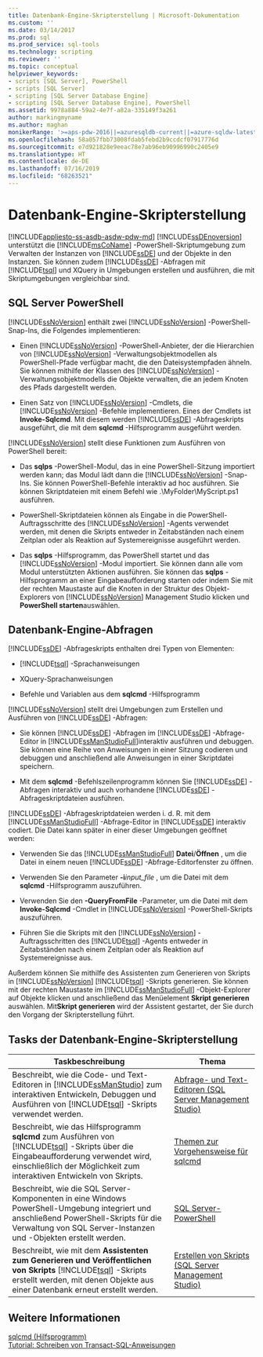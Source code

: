 ```yaml
---
title: Datenbank-Engine-Skripterstellung | Microsoft-Dokumentation
ms.custom: ''
ms.date: 03/14/2017
ms.prod: sql
ms.prod_service: sql-tools
ms.technology: scripting
ms.reviewer: ''
ms.topic: conceptual
helpviewer_keywords:
- scripts [SQL Server], PowerShell
- scripts [SQL Server]
- scripting [SQL Server Database Engine]
- scripting [SQL Server Database Engine], PowerShell
ms.assetid: 9978a884-59a2-4e7f-a82a-335149f3a261
author: markingmyname
ms.author: maghan
monikerRange: '>=aps-pdw-2016||=azuresqldb-current||=azure-sqldw-latest||>=sql-server-2016||=sqlallproducts-allversions||>=sql-server-linux-2017||=azuresqldb-mi-current'
ms.openlocfilehash: 58a057fbb73008fdab5febd2b9ccdcf07917776d
ms.sourcegitcommit: e7d921828e9eeac78e7ab96eb90996990c2405e9
ms.translationtype: HT
ms.contentlocale: de-DE
ms.lasthandoff: 07/16/2019
ms.locfileid: "68263521"
---
```

# <a name="database-engine-scripting"></a>Datenbank-Engine-Skripterstellung
[!INCLUDE[appliesto-ss-asdb-asdw-pdw-md](../../includes/appliesto-ss-asdb-asdw-pdw-md.md)]
  [!INCLUDE[ssDEnoversion](../../includes/ssdenoversion-md.md)] unterstützt die [!INCLUDE[msCoName](../../includes/msconame-md.md)] -PowerShell-Skriptumgebung zum Verwalten der Instanzen von [!INCLUDE[ssDE](../../includes/ssde-md.md)] und der Objekte in den Instanzen. Sie können zudem [!INCLUDE[ssDE](../../includes/ssde-md.md)] -Abfragen mit [!INCLUDE[tsql](../../includes/tsql-md.md)] und XQuery in Umgebungen erstellen und ausführen, die mit Skriptumgebungen vergleichbar sind.  
  
## <a name="sql-server-powershell"></a>SQL Server PowerShell  
 [!INCLUDE[ssNoVersion](../../includes/ssnoversion-md.md)] enthält zwei [!INCLUDE[ssNoVersion](../../includes/ssnoversion-md.md)] -PowerShell-Snap-Ins, die Folgendes implementieren:  
  
-   Einen [!INCLUDE[ssNoVersion](../../includes/ssnoversion-md.md)] -PowerShell-Anbieter, der die Hierarchien von [!INCLUDE[ssNoVersion](../../includes/ssnoversion-md.md)] -Verwaltungsobjektmodellen als PowerShell-Pfade verfügbar macht, die den Dateisystempfaden ähneln. Sie können mithilfe der Klassen des [!INCLUDE[ssNoVersion](../../includes/ssnoversion-md.md)] -Verwaltungsobjektmodells die Objekte verwalten, die an jedem Knoten des Pfads dargestellt werden.  
  
-   Einen Satz von [!INCLUDE[ssNoVersion](../../includes/ssnoversion-md.md)] -Cmdlets, die [!INCLUDE[ssNoVersion](../../includes/ssnoversion-md.md)] -Befehle implementieren. Eines der Cmdlets ist **Invoke-Sqlcmd**. Mit diesem werden [!INCLUDE[ssDE](../../includes/ssde-md.md)] -Abfrageskripts ausgeführt, die mit dem **sqlcmd** -Hilfsprogramm ausgeführt werden.  
  
 [!INCLUDE[ssNoVersion](../../includes/ssnoversion-md.md)] stellt diese Funktionen zum Ausführen von PowerShell bereit:  
  
-   Das **sqlps** -PowerShell-Modul, das in eine PowerShell-Sitzung importiert werden kann; das Modul lädt dann die [!INCLUDE[ssNoVersion](../../includes/ssnoversion-md.md)] -Snap-Ins. Sie können PowerShell-Befehle interaktiv ad hoc ausführen. Sie können Skriptdateien mit einem Befehl wie .\MyFolder\MyScript.ps1 ausführen.  
  
-   PowerShell-Skriptdateien können als Eingabe in die PowerShell-Auftragsschritte des [!INCLUDE[ssNoVersion](../../includes/ssnoversion-md.md)] -Agents verwendet werden, mit denen die Skripts entweder in Zeitabständen nach einem Zeitplan oder als Reaktion auf Systemereignisse ausgeführt werden.  
  
-   Das **sqlps** -Hilfsprogramm, das PowerShell startet und das [!INCLUDE[ssNoVersion](../../includes/ssnoversion-md.md)] -Modul importiert. Sie können dann alle vom Modul unterstützten Aktionen ausführen. Sie können das **sqlps** -Hilfsprogramm an einer Eingabeaufforderung starten oder indem Sie mit der rechten Maustaste auf die Knoten in der Struktur des Objekt-Explorers von [!INCLUDE[ssNoVersion](../../includes/ssnoversion-md.md)] Management Studio klicken und **PowerShell starten**auswählen.  
  
## <a name="database-engine-queries"></a>Datenbank-Engine-Abfragen  
 [!INCLUDE[ssDE](../../includes/ssde-md.md)] -Abfrageskripts enthalten drei Typen von Elementen:  
  
-   [!INCLUDE[tsql](../../includes/tsql-md.md)] -Sprachanweisungen  
  
-   XQuery-Sprachanweisungen  
  
-   Befehle und Variablen aus dem **sqlcmd** -Hilfsprogramm  
  
 [!INCLUDE[ssNoVersion](../../includes/ssnoversion-md.md)] stellt drei Umgebungen zum Erstellen und Ausführen von [!INCLUDE[ssDE](../../includes/ssde-md.md)] -Abfragen:  
  
-   Sie können [!INCLUDE[ssDE](../../includes/ssde-md.md)] -Abfragen im [!INCLUDE[ssDE](../../includes/ssde-md.md)] -Abfrage-Editor in [!INCLUDE[ssManStudioFull](../../includes/ssmanstudiofull-md.md)]interaktiv ausführen und debuggen. Sie können eine Reihe von Anweisungen in einer Sitzung codieren und debuggen und anschließend alle Anweisungen in einer Skriptdatei speichern.  
  
-   Mit dem **sqlcmd** -Befehlszeilenprogramm können Sie [!INCLUDE[ssDE](../../includes/ssde-md.md)] -Abfragen interaktiv und auch vorhandene [!INCLUDE[ssDE](../../includes/ssde-md.md)] -Abfrageskriptdateien ausführen.  
  
 [!INCLUDE[ssDE](../../includes/ssde-md.md)] -Abfrageskriptdateien werden i. d. R. mit dem [!INCLUDE[ssManStudioFull](../../includes/ssmanstudiofull-md.md)] -Abfrage-Editor in [!INCLUDE[ssDE](../../includes/ssde-md.md)] interaktiv codiert. Die Datei kann später in einer dieser Umgebungen geöffnet werden:  
  
-   Verwenden Sie das [!INCLUDE[ssManStudioFull](../../includes/ssmanstudiofull-md.md)] **Datei**/**Öffnen** , um die Datei in einem neuen [!INCLUDE[ssDE](../../includes/ssde-md.md)] -Abfrage-Editorfenster zu öffnen.  
  
-   Verwenden Sie den Parameter **-i**_input_file_ , um die Datei mit dem **sqlcmd** -Hilfsprogramm auszuführen.  
  
-   Verwenden Sie den **-QueryFromFile** -Parameter, um die Datei mit dem **Invoke-Sqlcmd** -Cmdlet in [!INCLUDE[ssNoVersion](../../includes/ssnoversion-md.md)] -PowerShell-Skripts auszuführen.  
  
-   Führen Sie die Skripts mit den [!INCLUDE[ssNoVersion](../../includes/ssnoversion-md.md)] -Auftragsschritten des [!INCLUDE[tsql](../../includes/tsql-md.md)] -Agents entweder in Zeitabständen nach einem Zeitplan oder als Reaktion auf Systemereignisse aus.  
  
 Außerdem können Sie mithilfe des Assistenten zum Generieren von Skripts in [!INCLUDE[ssNoVersion](../../includes/ssnoversion-md.md)] [!INCLUDE[tsql](../../includes/tsql-md.md)] -Skripts generieren. Sie können mit der rechten Maustaste im [!INCLUDE[ssManStudioFull](../../includes/ssmanstudiofull-md.md)] -Objekt-Explorer auf Objekte klicken und anschließend das Menüelement **Skript generieren** auswählen. Mit**Skript generieren** wird der Assistent gestartet, der Sie durch den Vorgang der Skripterstellung führt.  
  
## <a name="database-engine-scripting-tasks"></a>Tasks der Datenbank-Engine-Skripterstellung  
  
|Taskbeschreibung|Thema|  
|----------------------|-----------|  
|Beschreibt, wie die Code- und Text-Editoren in [!INCLUDE[ssManStudio](../../includes/ssmanstudio-md.md)] zum interaktiven Entwickeln, Debuggen und Ausführen von [!INCLUDE[tsql](../../includes/tsql-md.md)] -Skripts verwendet werden.|[Abfrage- und Text-Editoren &#40;SQL Server Management Studio&#41;](../../relational-databases/scripting/query-and-text-editors-sql-server-management-studio.md)|  
|Beschreibt, wie das Hilfsprogramm **sqlcmd** zum Ausführen von [!INCLUDE[tsql](../../includes/tsql-md.md)] -Skripts über die Eingabeaufforderung verwendet wird, einschließlich der Möglichkeit zum interaktiven Entwickeln von Skripts.|[Themen zur Vorgehensweise für sqlcmd](https://msdn.microsoft.com/library/dd7a2d2b-6327-4d77-ac5a-580d36073ad4)|  
|Beschreibt, wie die SQL Server-Komponenten in eine Windows PowerShell-Umgebung integriert und anschließend PowerShell-Skripts für die Verwaltung von SQL Server-Instanzen und -Objekten erstellt werden.|[SQL Server-PowerShell](../../relational-databases/scripting/sql-server-powershell.md)|  
|Beschreibt, wie mit dem **Assistenten zum Generieren und Veröffentlichen von Skripts** [!INCLUDE[tsql](../../includes/tsql-md.md)] -Skripts erstellt werden, mit denen Objekte aus einer Datenbank erneut erstellt werden.|[Erstellen von Skripts &#40;SQL Server Management Studio&#41;](../../relational-databases/scripting/generate-scripts-sql-server-management-studio.md)|  
  
## <a name="see-also"></a>Weitere Informationen  
 [sqlcmd (Hilfsprogramm)](../../tools/sqlcmd-utility.md)   
 [Tutorial: Schreiben von Transact-SQL-Anweisungen](../../t-sql/tutorial-writing-transact-sql-statements.md)  
  
  
